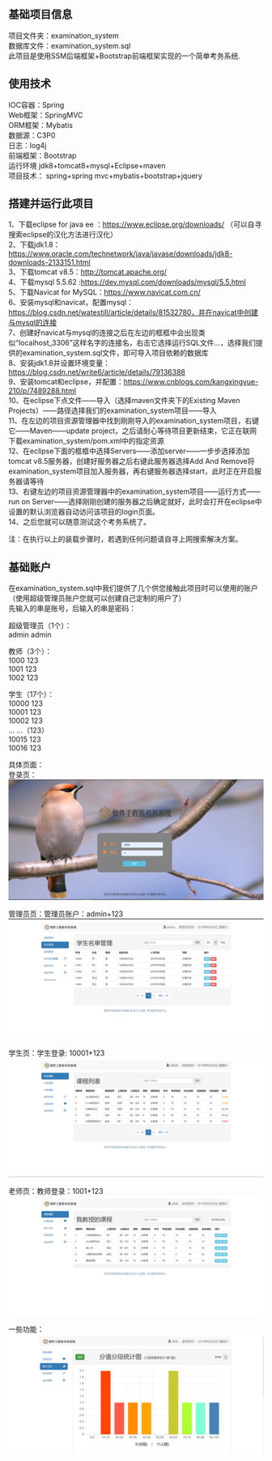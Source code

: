 基础项目信息  
--------------  
项目文件夹：examination_system  
数据库文件：examination_system.sql  
此项目是使用SSM后端框架+Bootstrap前端框架实现的一个简单考务系统.  
  
  
使用技术   
---------  
IOC容器：Spring   
Web框架：SpringMVC   
ORM框架：Mybatis   
数据源：C3P0   
日志：log4j   
前端框架：Bootstrap  
运行环境 jdk8+tomcat8+mysql+Eclipse+maven  
项目技术： spring+spring mvc+mybatis+bootstrap+jquery  
  
  
搭建并运行此项目  
-----------------  
1、下载eclipse for java ee ：https://www.eclipse.org/downloads/   （可以自寻搜索eclipse的汉化方法进行汉化）  
2、下载jdk1.8：https://www.oracle.com/technetwork/java/javase/downloads/jdk8-downloads-2133151.html  
3、下载tomcat v8.5：http://tomcat.apache.org/  
4、下载mysql 5.5.62 :https://dev.mysql.com/downloads/mysql/5.5.html  
5、下载Navicat for MySQL：https://www.navicat.com.cn/  
6、安装mysql和navicat，配置mysql：https://blog.csdn.net/watestill/article/details/81532780，并在navicat中创建与mysql的连接  
7、创建好navicat与mysql的连接之后在左边的框框中会出现类似“localhost_3306”这样名字的连接名，右击它选择运行SQL文件...，选择我们提供的examination_system.sql文件，即可导入项目依赖的数据库  
8、安装jdk1.8并设置环境变量：https://blog.csdn.net/write6/article/details/79136388  
9、安装tomcat和eclipse，并配置：https://www.cnblogs.com/kangxingyue-210/p/7489288.html  
10、在eclipse下点文件——导入（选择maven文件夹下的Existing Maven Projects）——路径选择我们的examination_system项目——导入  
11、在左边的项目资源管理器中找到刚刚导入的examination_system项目，右键它——Maven——update project，之后请耐心等待项目更新结束，它正在联网下载examination_system/pom.xml中的指定资源  
12、在eclipse下面的框框中选择Servers——添加server——一步步选择添加tomcat v8.5服务器，创建好服务器之后右键此服务器选择Add And Remove将examination_system项目加入服务器，再右键服务器选择start，此时正在开启服务器请等待  
13、右键左边的项目资源管理器中的examination_system项目——运行方式——run on Server——选择刚刚创建的服务器之后确定就好，此时会打开在eclipse中设置的默认浏览器自动访问该项目的login页面。  
14、之后您就可以随意测试这个考务系统了。  
  
注：在执行以上的装载步骤时，若遇到任何问题请自寻上网搜索解决方案。  
  
  
基础账户  
---------  
在examination_system.sql中我们提供了几个供您接触此项目时可以使用的账户（使用超级管理员账户您就可以创建自己定制的用户了）    
先输入的串是账号，后输入的串是密码：   
  
超级管理员（1个）：  
admin	admin  
  
教师（3个）：  
1000	123  
1001	123  
1002	123  
  
学生（17个）：  
10000	123  
10001	123  
10002	123  
...	...（123）  
10015	123  
10016	123  
  
  
具体页面：  
登录页：  
![Alt text](https://github.com/1828242057/examination_system/raw/master/images/1.png)  
  
管理员页：管理员账户：admin+123  
![Alt text](https://github.com/1828242057/examination_system/raw/master/images/2.png)  
  
学生页：学生登录: 10001+123  
![Alt text](https://github.com/1828242057/examination_system/raw/master/images/3.png)  
  
老师页：教师登录：1001+123  
![Alt text](https://github.com/1828242057/examination_system/raw/master/images/4.png)  
  
一些功能：  
![Alt text](https://github.com/1828242057/examination_system/raw/master/images/5.png)  



